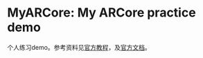 # MyARCore: My ARCore practice demo
个人练习demo。参考资料见[官方教程](https://developers.google.com/ar/develop/java/)，及[官方文档](https://developers.google.com/ar/reference/)。
